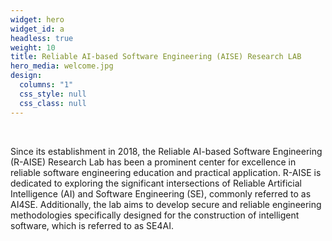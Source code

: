 ```yaml
---
widget: hero
widget_id: a
headless: true
weight: 10
title: Reliable AI-based Software Engineering (AISE) Research LAB
hero_media: welcome.jpg
design:
  columns: "1"
  css_style: null
  css_class: null
---
```

<br>

Since its establishment in 2018, the Reliable AI-based Software Engineering (R-AISE) Research Lab has been a prominent center for excellence in reliable software engineering education and practical application. R-AISE is dedicated to exploring the significant intersections of Reliable Artificial Intelligence (AI) and Software Engineering (SE), commonly referred to as AI4SE. Additionally, the lab aims to develop secure and reliable engineering methodologies specifically designed for the construction of intelligent software, which is referred to as SE4AI.